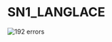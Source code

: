 # SN1_LANGLACE

![192 errors](https://lesjoiesducode.fr/wp-content/uploads/2020/01/wuo7rr8uxp641.jpg)
